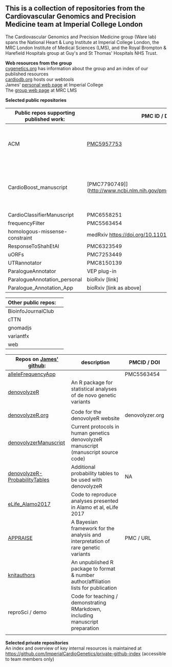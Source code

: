 ## This is a collection of repositories from the Cardiovascular Genomics and Precision Medicine team at Imperial College London
The Cardiovascular Genomics and Precision Medicine group (Ware lab) spans the National Heart & Lung Institute at Imperial College London, the MRC London Institute of Medical Sciences (LMS), and the Royal Brompton & Harefield Hospitals group at Guy's and St Thomas' Hospitals NHS Trust.

**Web resources from the group**  
[cvgenetics.org](https://cvgenetics.org) has information about the group and an index of our published resources  
[cardiodb.org](https://cardiodb.org) hosts our webtools  
James' [personal web page](https://www.imperial.ac.uk/people/j.ware) at Imperial College  
The [group web page](https://lms.mrc.ac.uk/research-group/cardiovascular-genomics/) at MRC LMS  


**Selected public repositories**  

|Public repos supporting published work: | PMC ID / DOI | Description |
|-|-|-|
| ACM | [PMC5957753](http://www.ncbi.nlm.nih.gov/pmc/articles/pmc5957753/) | "Genetic Etiology for Alcohol-Induced Cardiac Toxicity" | 
| CardioBoost_manuscript | [PMC7790749]](http://www.ncbi.nlm.nih.gov/pmc/articles/pmc7790749/) | AI Missense Variant Pathogenicity Prediction for Inherited Cardiac Conditions |
| CardioClassifierManuscript | PMC6558251 |  |
| frequencyFilter | PMC5563454 |  |
| homologous-missense-constraint | medRxiv https://doi.org/10.1101/2022.02.16.22271023 |  |
| ResponseToShahEtAl | PMC6323549 |  |
| uORFs | PMC7253449 |  |
| UTRannotator | PMC8150139 |  |
| ParalogueAnnotator | VEP plug-in|
| ParalogueAnnotation_personal | bioRxiv [link]|
| Paralogue_Annotation_App | bioRxiv [link as above]|

|Other public repos: | |
|-|-| 
| BioinfoJournalClub | |  
| cTTN | |  
| gnomadjs | |  
| variantfx | |  
| web | |  

|Repos on [James' github](https://github.com/jamesware): | description | PMCID / DOI |
|-|-|-| 
| [alleleFrequencyApp](https://github.com/jamesware/alleleFrequencyApp) |  | PMC5563454 |  
| [denovolyzeR](https://github.com/jamesware/denovolyzeR) | An R package for statistical analyses of de novo genetic variants
| |  
| [denovolyzeR.org](https://github.com/jamesware/denovolyzeR.org) | Code for the denovolyeR website | denovolyzer.org |  
| [denovolyzerManuscript](https://github.com/jamesware/denovolyzerManuscript) | Current protocols in human genetics denovolyzeR manuscript (manuscript source code) | |  
| [denovolyzeR-ProbabilityTables](https://github.com/jamesware/denovolyzeR-ProbabilityTables) | Additional probability tables to be used with denovolyzeR | NA |  
| [eLife_Alamo2017](https://github.com/jamesware/eLife_Alamo2017) | Code to reproduce analyses presented in Alamo et al, eLife 2017 | |  
| [APPRAISE](https://github.com/jamesware/APPRAISE) | A Bayesian framework for the analysis and interpretation of rare genetic variants | PMC / URL |  
| [knitauthors](https://github.com/jamesware/knitauthors) | An unpublished R package to format & number author/affiliation lists for publication | |  
| reproSci / demo | Code for teaching / demonstrating RMarkdown, including manuscript preparation | |  
| []() | | |  






**Selected private repositories**  
An index and overview of key internal resources is maintained at https://github.com/ImperialCardioGenetics/private-github-index (accessible to team members only)
